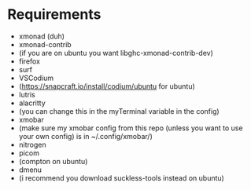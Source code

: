 # Requirements
* xmonad (duh)
* xmonad-contrib
 * (if you are on ubuntu you want libghc-xmonad-contrib-dev)
* firefox
* surf
* VSCodium
 * (https://snapcraft.io/install/codium/ubuntu for ubuntu)
* lutris
* alacritty
 * (you can change this in the myTerminal variable in the config)
* xmobar
 * (make sure my xmobar config from this repo (unless you want to use your own config) is in ~/.config/xmobar/)
* nitrogen
* picom
 * (compton on ubuntu)
* dmenu
 * (i recommend you download suckless-tools instead on ubuntu)
